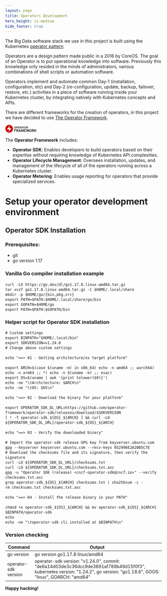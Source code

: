 ```yaml
---
layout: page
title: Operators Development
hero_height: is-medium
hide_footer: true
---
```


The Big Data software stack we use in this project is built using the 
Kubernetes [operator pattern](https://kubernetes.io/docs/concepts/extend-kubernetes/operator/)

Operators are a design pattern made public in a 2016 by CoreOS. The goal 
of an Operator is to put operational knowledge into software. Previously this 
knowledge only resided in the minds of administrators, various combinations 
of shell scripts or automation software.

Operators implement and automate common Day-1 (installation, configuration, etc) 
and Day-2 (re-configuration, update, backup, failover, restore, etc.) activities 
in a piece of software running inside your Kubernetes cluster, by integrating 
natively with Kubernetes concepts and APIs. 

There are different frameworks for the creation of operators, in this project we 
have decided to use [The Operator Framework](https://operatorframework.io/). 


<img align="center" width="20%" src="../images/operator-framework.png">

The **Operator Framework** includes:

* **Operator SDK**: Enables developers to build operators based on their expertise 
  without requiring knowledge of Kubernetes API complexities.
* **Operator Lifecycle Management**: Oversees installation, updates, and management 
  of the lifecycle of all of the operators running across a Kubernetes cluster.
* **Operator Metering**: Enables usage reporting for operators that provide 
  specialized services.

# Setup your operator development environment

## Operator SDK Installation

### Prerequisites:
* git
* go version 1.17

### Vanilla Go compiler installation example

```
curl -LO https://go.dev/dl/go1.17.8.linux-amd64.tar.gz
tar xvzf go1.17.8.linux-amd64.tar.gz -C $HOME/.local/share
mkdir -p $HOME/go/{bin,pkg,src}
export PATH=$PATH:$HOME/.local/share/go/bin
export GOPATH=$HOME/go
export PATH=$PATH:$GOPATH/bin
```

### Helper script for Operator SDK installation

```
# Custom settings
export BINPATH="$HOME/.local/bin"
export SDKVERSION=v1.24.0
# Change above custom settings

echo "==> 01 - Getting architecture/os target platform"

export ARCH=$(case $(uname -m) in x86_64) echo -n amd64 ;; aarch64) echo -n arm64 ;; *) echo -n $(uname -m) ;; esac)
export OS=$(uname | awk '{print tolower($0)}')
echo -ne "\tArchitecture: $ARCH\n"
echo -ne "\tOS: $OS\n"

echo "==> 02 - Download the binary for your platform"

export OPERATOR_SDK_DL_URL=https://github.com/operator-framework/operator-sdk/releases/download/$SDKVERSION
[ ! -f operator-sdk_${OS}_${ARCH} ] && curl -LO ${OPERATOR_SDK_DL_URL}/operator-sdk_${OS}_${ARCH}

echo "==> 03 - Verify the downloaded binary"

# Import the operator-sdk release GPG key from keyserver.ubuntu.com
gpg --keyserver keyserver.ubuntu.com --recv-keys 052996E2A20B5C7E
# Download the checksums file and its signature, then verify the signature
curl -LO ${OPERATOR_SDK_DL_URL}/checksums.txt
curl -LO ${OPERATOR_SDK_DL_URL}/checksums.txt.asc
gpg -u "Operator SDK (release) <cncf-operator-sdk@cncf.io>" --verify checksums.txt.asc
grep operator-sdk_${OS}_${ARCH} checksums.txt | sha256sum -c -
rm checksums.txt checksums.txt.asc

echo "==> 04 - Install the release binary in your PATH"

chmod +x operator-sdk_${OS}_${ARCH} && mv operator-sdk_${OS}_${ARCH} $BINPATH/operator-sdk
echo
echo -ne "\toperator-sdk cli installed at $BINPATH\n"
```

### Version checking

| Command  | Output  |
|----------|---------|
| go version  | go version go1.17.8 linux/amd64   |
| operator-sdk version  | operator-sdk version: "v1.24.0", commit: "de6a14d03de3c36dcc9de3891af788b49d15f0f3", kubernetes version: "1.24.2", go version: "go1.18.6", GOOS: "linux", GOARCH: "amd64"  |

**Happy hacking!**

